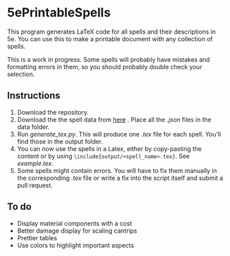 # 5ePrintableSpells
This program generates LaTeX code for all spells and their descriptions in 5e. You can use this to make a printable document with any collection of spells.

This is a work in progress. Some spells will probably have mistakes and formatting errors in them, so you should probably double check your selection.

## Instructions
1. Download the repository.
2. Download the the spell data from [here](https://github.com/TheGiddyLimit/TheGiddyLimit.github.io/tree/master/data/spells) . Place all the *.json* files in the data folder.
3. Run *generate_tex.py*. This will produce one *.tex* file for each spell. You'll find those in the output folder.
4. You can now use the spells in a Latex, either by copy-pasting the content or by using `\include{output/<spell_name>.tex}`. See *example.tex*.
5. Some spells might contain errors. You will have to fix them manually in the corresponding *.tex* file or write a fix into the script itself and submit a pull request.

## To do
 - Display material components with a cost
 - Better damage display for scaling cantrips
 - Prettier tables
 - Use colors to highlight important aspects
